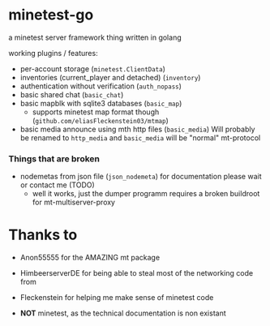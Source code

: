 # minetest-go

a minetest server framework thing written in golang

working plugins / features:

- per-account storage (`minetest.ClientData`)
- inventories (current_player and detached) (`inventory`)
- authentication without verification (`auth_nopass`)
- basic shared chat (`basic_chat`)
- basic mapblk with sqlite3 databases (`basic_map`)
  - supports minetest map format though (`github.com/eliasFleckenstein03/mtmap`)
- basic media announce using mth http files (`basic_media`)
	Will probably be renamed to `http_media` and `basic_media` will be "normal" mt-protocol

### Things that are broken

- nodemetas from json file (`json_nodemeta`) for documentation please wait or contact me (TODO)
  - well it works, just the dumper programm requires a broken buildroot for mt-multiserver-proxy

# Thanks to

- Anon55555 for the AMAZING mt package

- HimbeerserverDE for being able to steal most of the networking code from

- Fleckenstein for helping me make sense of minetest code

- **NOT** minetest, as the technical documentation is non existant
